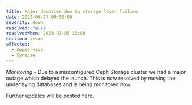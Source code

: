 ```yaml
---
title: Major downtime due to storage layer failure
date: 2023-06-27 00:00:00
severity: down
resolved: false
resolvedWhen: 2023-07-05 16:00
section: issue
affected:
  - Appservice
  - Synapse
---
```


*Monitoring* - Due to a misconfigured Ceph Storage cluster we had a major outage which delayed the launch.
This is now resolved by moving the underlaying databases and is being monitored now.

Further updates will be posted here.
